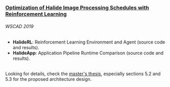 ### [Optimization of Halide Image Processing Schedules with Reinforcement Learning](https://sol.sbc.org.br/index.php/wscad/article/view/8655)
###### WSCAD 2019

- **HalideRL**: Reinforcement Learning Environment and Agent (source code and results).
- **HalideApp**: Application Pipeline Runtime Comparison (source code and results).

\
Looking for details, check the [master's thesis](https://acervodigital.ufpr.br/handle/1884/60890), especially sections 5.2 and 5.3 for the proposed architecture design.
